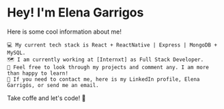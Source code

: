 # Hey! I'm Elena Garrigos 

Here is some cool information about me!

    💻 My current tech stack is React + ReactNative | Express | MongoDB + MySQL. 
    🗺️ I am currently working at [Internxt] as Full Stack Developer.
    🔎 Feel free to look through my projects and comment any. I am more than happy to learn!
    📧 If you need to contact me, here is my LinkedIn profile, Elena Garrigós, or send me an email.

Take coffe and let's code! 🚀

